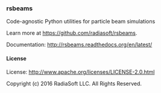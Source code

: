 ### rsbeams

Code-agnostic Python utilities for particle beam simulations

Learn more at https://github.com/radiasoft/rsbeams.

Documentation: http://rsbeams.readthedocs.org/en/latest/

#### License

License: http://www.apache.org/licenses/LICENSE-2.0.html

Copyright (c) 2016 RadiaSoft LLC.  All Rights Reserved.
